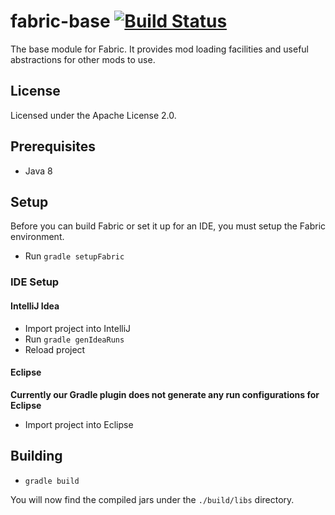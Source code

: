 fabric-base [![Build Status](http://modmuss50.me:8080/job/Fabric/job/Fabric-Base/badge/icon)](http://modmuss50.me:8080/job/Fabric/job/Fabric-Base/)
===========

The base module for Fabric. It provides mod loading facilities and useful abstractions for other mods to use.

## License

Licensed under the Apache License 2.0.

## Prerequisites

- Java 8

## Setup

Before you can build Fabric or set it up for an IDE, you must setup the Fabric environment.

- Run `gradle setupFabric`

### IDE Setup

#### IntelliJ Idea

- Import project into IntelliJ
- Run `gradle genIdeaRuns`
- Reload project

#### Eclipse

**Currently our Gradle plugin does not generate any run configurations for Eclipse**

- Import project into Eclipse

## Building

- `gradle build`

You will now find the compiled jars under the `./build/libs` directory.
